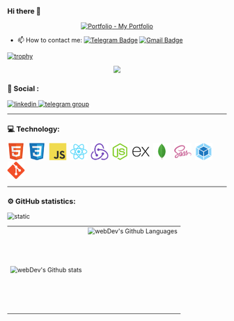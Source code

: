 ### Hi there 👋

 <div id="Portfolio" align="center">
    <a href="https://app.gitbook.com/o/TbIY7QjeVR4wFYQ6Dq3t/s/KL60OTiohfvspRZcv5Fc/" target="_blank">
      <img src="https://img.icons8.com/fluency/512/portfolio.png" width="40" height="40" alt="Portfolio" />
               - My Portfolio
    </a> 
 </div>


-  :mailbox: How to contact me: [![Telegram Badge](https://img.shields.io/badge/-IAndreI-blue?style=flat&logo=Telegram&logoColor=white)](https://t.me/IIIAndIII) [![Gmail Badge](https://img.shields.io/badge/-Gmail-red?style=flat&logo=Gmail&logoColor=white)](mailto:55ondron55@gmail.com)


[![trophy](https://github-profile-trophy.vercel.app/?username=IImagII&title=Commit,Repositories)](https://github.com/IImagII)

<p align="center">
  <a href="https://github.com/IImagII">
    <img src="https://github-profile-trophy.vercel.app/?username=IImagII&title=Commit,Repositories"/>
  </a>
</p>

### 🤝 Social :

  <div id="badges">
    <a href="https://www.linkedin.com/in/olkhovski/" target="_blank">
      <img src="https://cdn-icons-png.flaticon.com/512/2504/2504799.png" width="40" height="40" alt="linkedin" />
    </a>
    <a href="https://t.me/IIIAndIII" target="_blank">
      <img src="https://cdn-icons-png.flaticon.com/512/2111/2111646.png" width="40" height="40" alt="telegram group" />
    </a>
   

  </div>
  
  ---
  
### 💻 Technology:

<div>
   <img src="https://github.com/devicons/devicon/blob/master/icons/html5/html5-original.svg" title="html5" alt="html5" width="40" height="40"/>&nbsp
  <img src="https://github.com/devicons/devicon/blob/master/icons/css3/css3-original.svg" title="css" alt="css" width="40" height="40"/>&nbsp
  <img src="https://github.com/devicons/devicon/blob/master/icons/javascript/javascript-original.svg" title="javascript" alt="javascript" width="40" height="40"/>&nbsp
  <img src="https://github.com/devicons/devicon/blob/master/icons/react/react-original.svg" title="reactjs" alt="reactjs" width="40" height="40"/>&nbsp
   <img src="https://github.com/devicons/devicon/blob/master/icons/redux/redux-original.svg" title="redux" alt="redux" width="40" height="40"/>&nbsp;
  <img src="https://github.com/devicons/devicon/blob/master/icons/nodejs/nodejs-original.svg" title="nodejs" alt="nodejs" width="40" height="40"/>&nbsp
  <img src="https://github.com/devicons/devicon/blob/master/icons/express/express-original.svg" title="express" alt="express" width="40" height="40"/>&nbsp
  <img src="https://github.com/devicons/devicon/blob/master/icons/mongodb/mongodb-original.svg" title="mongodb" alt="mongodb" width="40" height="40"/>&nbsp
  <img src="https://github.com/devicons/devicon/blob/master/icons/sass/sass-original.svg" title="sass/scss" alt="sass/scss" width="40" height="40"/>&nbsp;
  <img src="https://github.com/devicons/devicon/blob/master/icons/webpack/webpack-original.svg" title="webpack" alt="webpack" width="40" height="40"/>&nbsp;
   <img src="https://github.com/devicons/devicon/blob/master/icons/git/git-original.svg" title="git" alt="git" width="40" height="40"/>&nbsp
</div>

---




### ⚙️ GitHub statistics:

![static](http://github-profile-summary-cards.vercel.app/api/cards/profile-details?username=IImagII&theme=transparent)

<table>
  <tr>
    <td>
      <img align="left" src="http://github-readme-streak-stats.herokuapp.com?user=IImagII&theme=dark&background=000000" alt="webDev's Github stats" />
    </td>
    <td>
      <img height="195px" align="right" alt="webDev's Github Languages" src="https://github-readme-stats-sigma-five.vercel.app/api/top-langs/?username=IImagII&layout=compact&theme=vision-friendly-dark" />
    </td>
  </tr>
</table>
